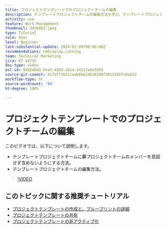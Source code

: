 ```yaml
---
title: プロジェクトテンプレートでのプロジェクトチームの編集
description: テンプレートプロジェクトチームの編集方法を学び、テンプレートプロジェクトチームにプロジェクトチームのメンバーを意図せず含めないようにします。
activity: use
feature: Work Management
thumbnail: 3426803.jpeg
type: Tutorial
role: User
level: Beginner
last-substantial-update: 2024-01-09T00:00:00Z
recommendations: noDisplay,catalog
team: Technical Marketing
jira: KT-14755
doc-type: video
exl-id: 9a92a0a5-5ea3-428d-a81a-2d217e6e3d59
source-git-commit: d17df7162ccaab6b62db34209f50131927c0a532
workflow-type: ht
source-wordcount: '84'
ht-degree: 100%

---
```


# プロジェクトテンプレートでのプロジェクトチームの編集

このビデオでは、以下について説明します。

* テンプレートプロジェクトチームに&#x200B;**非**&#x200B;プロジェクトチームのメンバーを意図せず含めないようにする方法。
* テンプレートプロジェクトチームの編集方法。

>[!VIDEO](https://video.tv.adobe.com/v/3441551/?quality=12&learn=on&enablevpops&captions=jpn)

## このトピックに関する推奨チュートリアル

* [プロジェクトテンプレートの作成と、ブループリントの詳細](/help/manage-work/create-and-manage-project-templates/create-a-project-template.md)
* [プロジェクトテンプレートの共有](/help/manage-work/create-and-manage-project-templates/share-a-project-template.md)
* [プロジェクトテンプレートの非アクティブ化](/help/manage-work/create-and-manage-project-templates/deactivate-a-project-template.md)
